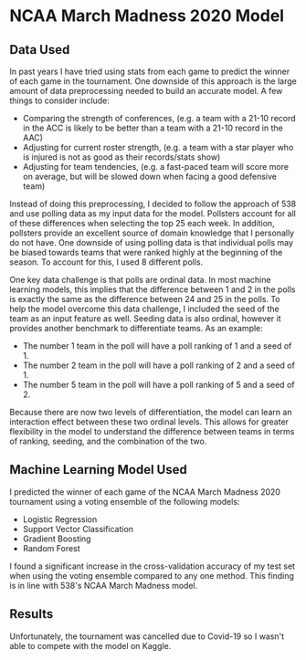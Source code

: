 # NCAA March Madness 2020 Model

## Data Used
In past years I have tried using stats from each game to predict the winner of each game in the tournament. One downside of this approach is the large amount of data preprocessing needed to build an accurate model. A few things to consider include:

* Comparing the strength of conferences, (e.g. a team with a 21-10 record in the ACC is likely to be better than a team with a 21-10 record in the AAC)
* Adjusting for current roster strength, (e.g. a team with a star player who is injured is not as good as their records/stats show)
* Adjusting for team tendencies, (e.g. a fast-paced team will score more on average, but will be slowed down when facing a good defensive team)

Instead of doing this preprocessing, I decided to follow the approach of 538 and use polling data as my input data for the model. Pollsters account for all of these differences when selecting the top 25 each week. In addition, pollsters provide an excellent source of domain knowledge that I personally do not have. One downside of using polling data is that individual polls may be biased towards teams that were ranked highly at the beginning of the season. To account for this, I used 8 different polls.

One key data challenge is that polls are ordinal data. In most machine learning models, this implies that the difference between 1 and 2 in the polls is exactly the same as the difference between 24 and 25 in the polls. To help the model overcome this data challenge, I included the seed of the team as an input feature as well. Seeding data is also ordinal, however it provides another benchmark to differentiate teams. As an example:

* The number 1 team in the poll will have a poll ranking of 1 and a seed of 1.
* The number 2 team in the poll will have a poll ranking of 2 and a seed of 1.
* The number 5 team in the poll will have a poll ranking of 5 and a seed of 2.

Because there are now two levels of differentiation, the model can learn an interaction effect between these two ordinal levels. This allows for greater flexibility in the model to understand the difference between teams in terms of ranking, seeding, and the combination of the two.

## Machine Learning Model Used

I predicted the winner of each game of the NCAA March Madness 2020 tournament using a voting ensemble of the following models:

* Logistic Regression
* Support Vector Classification
* Gradient Boosting
* Random Forest

I found a significant increase in the cross-validation accuracy of my test set when using the voting ensemble compared to any one method. This finding is in line with 538's NCAA March Madness model.

## Results

Unfortunately, the tournament was cancelled due to Covid-19 so I wasn't able to compete with the model on Kaggle.
